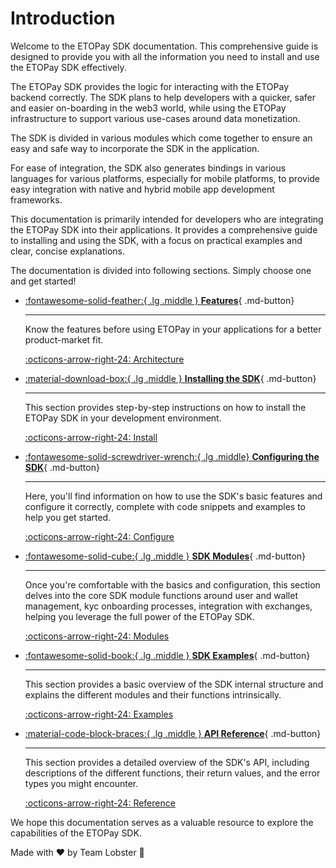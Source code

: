 # Introduction

Welcome to the ETOPay SDK documentation. This comprehensive guide is designed to provide you with all the information you need to install and use the ETOPay SDK effectively.

The ETOPay SDK provides the logic for interacting with the ETOPay backend correctly. The SDK plans to help developers with a quicker, safer and easier on-boarding in the web3 world, while using the ETOPay infrastructure to support various use-cases around data monetization.

The SDK is divided in various modules which come together to ensure an easy and safe way to incorporate the SDK in the application.

For ease of integration, the SDK also generates bindings in various languages for various platforms, especially for mobile platforms, to provide easy integration with native and hybrid mobile app development frameworks.

This documentation is primarily intended for developers who are integrating the ETOPay SDK into their applications. It provides a comprehensive guide to installing and using the SDK, with a focus on practical examples and clear, concise explanations.

The documentation is divided into following sections. Simply choose one and get started!

<div class="grid cards" markdown>

- [:fontawesome-solid-feather:{ .lg .middle } __Features__](./Choosing%20ETOPay/Features.md){ .md-button}

    ---

    Know the features before using ETOPay in your applications for a better product-market fit.

    [:octicons-arrow-right-24: Architecture](./Choosing%20ETOPay/Architecture.md)

- [:material-download-box:{ .lg .middle } __Installing the SDK__](./Installing%20the%20SDK/Installation.md){ .md-button}

    ---

    This section provides step-by-step instructions on how to install the ETOPay SDK in your development environment.

    [:octicons-arrow-right-24: Install](./Installing%20the%20SDK/Installation.md)

- [:fontawesome-solid-screwdriver-wrench:{ .lg .middle} __Configuring the SDK__](./SDK%20Configuration/Configuration.md){ .md-button}

    ---
    Here, you'll find information on how to use the SDK's basic features and configure it correctly, complete with code snippets and examples to help you get started.

    [:octicons-arrow-right-24: Configure](./SDK%20Configuration/Configuration.md)

- [:fontawesome-solid-cube:{ .lg .middle } __SDK Modules__](./SDK%20Modules/Managing%20user.md){ .md-button}

    ---
    Once you're comfortable with the basics and configuration, this section delves into the core SDK module functions around user and wallet management, kyc onboarding processes, integration with exchanges, helping you leverage the full power of the ETOPay SDK.

    [:octicons-arrow-right-24: Modules](./SDK%20Modules/Managing%20user.md)

- [:fontawesome-solid-book:{ .lg .middle } __SDK Examples__](./SDK%20Examples/Examples.md){ .md-button}

    ---
    This section provides a basic overview of the SDK internal structure and explains the different modules and their functions intrinsically.

    [:octicons-arrow-right-24: Examples](./SDK%20Examples/Examples.md)

- [:material-code-block-braces:{ .lg .middle } __API Reference__](./SDK%20Reference/SDK%20API%20Reference.md){ .md-button}

    ---
    This section provides a detailed overview of the SDK's API, including descriptions of the different functions, their return values, and the error types you might encounter.

    [:octicons-arrow-right-24: Reference](./SDK%20Reference/SDK%20API%20Reference.md)

</div>

We hope this documentation serves as a valuable resource to explore the capabilities of the ETOPay SDK.

Made with :heart: by Team Lobster :lobster:
